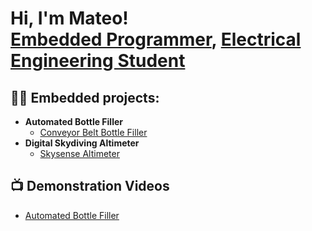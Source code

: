 <h1>Hi, I'm Mateo! <br/><a href="https://github.com/joshmadakor1">Embedded Programmer</a>, <a href="https://www.linkedin.com/in/mateo-arteaga-1a9720233/">Electrical Engineering Student</a>

<h2>👨‍💻 Embedded projects:</h2>

- <b>Automated Bottle Filler</b>
  - [Conveyor Belt Bottle Filler](https://webmailbyui-my.sharepoint.com/:p:/g/personal/stangerg_byui_edu/EQd4JFJHApNPusMlNAStXaoBW4qCZTbax-o0NLmi-jrTMg?e=0Y8nrx)
- <b>Digital Skydiving Altimeter</b>
  - [Skysense Altimeter](https://github.com/MateoArteaga/Skysense-Altimeter/tree/main)

<h2>📺 Demonstration Videos</h2>

- [Automated Bottle Filler](https://youtu.be/wx7kuIZrv90?si=6WXmhVLHMNsorcj3)

<!--
**MateoArteaga/MateoArteaga** is a ✨ _special_ ✨ repository because its `README.md` (this file) appears on your GitHub profile.

Here are some ideas to get you started:

- 🔭 I’m currently working on ...
- 🌱 I’m currently learning ...
- 👯 I’m looking to collaborate on ...
- 🤔 I’m looking for help with ...
- 💬 Ask me about ...
- 📫 How to reach me: ...
- 😄 Pronouns: ...
- ⚡ Fun fact: ...
-->
